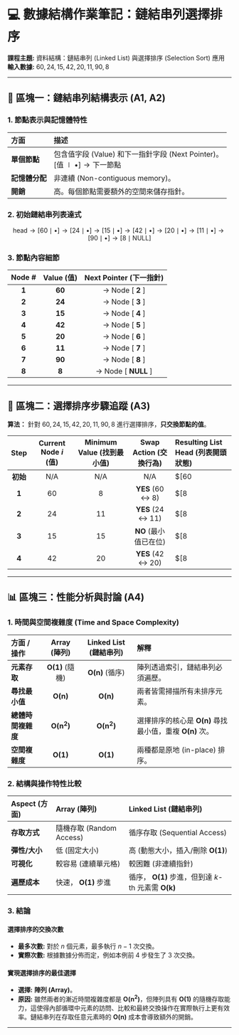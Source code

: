 # 💻 數據結構作業筆記：鏈結串列選擇排序

**課程主題:** 資料結構：鏈結串列 (Linked List) 與選擇排序 (Selection Sort) 應用
**輸入數據:** $60, 24, 15, 42, 20, 11, 90, 8$

---

## 📌 區塊一：鏈結串列結構表示 (A1, A2)

### 1. 節點表示與記憶體特性
| 方面 | 描述 |
| :--- | :--- |
| **單個節點** | 包含值字段 (Value) 和下一指針字段 (Next Pointer)。<br> $[ \text{值} \mid \bullet ] \rightarrow \text{下一節點}$ |
| **記憶體分配** | 非連續 (Non-contiguous memory)。 |
| **開銷** | 高。每個節點需要額外的空間來儲存指針。 |

### 2. 初始鏈結串列表達式
$$\text{head} \rightarrow [60 \mid \bullet] \rightarrow [24 \mid \bullet] \rightarrow [15 \mid \bullet] \rightarrow [42 \mid \bullet] \rightarrow [20 \mid \bullet] \rightarrow [11 \mid \bullet] \rightarrow [90 \mid \bullet] \rightarrow [8 \mid \text{NULL}]$$

### 3. 節點內容細節

| Node \# | Value (值) | Next Pointer (下一指針) |
| :---: | :---: | :---: |
| **1** | **60** | $\rightarrow$ Node [ **2** ] |
| **2** | **24** | $\rightarrow$ Node [ **3** ] |
| **3** | **15** | $\rightarrow$ Node [ **4** ] |
| **4** | **42** | $\rightarrow$ Node [ **5** ] |
| **5** | **20** | $\rightarrow$ Node [ **6** ] |
| **6** | **11** | $\rightarrow$ Node [ **7** ] |
| **7** | **90** | $\rightarrow$ Node [ **8** ] |
| **8** | **8** | $\rightarrow$ Node [ **NULL** ] |

---

## 🚀 區塊二：選擇排序步驟追蹤 (A3)

**算法：** 針對 $60, 24, 15, 42, 20, 11, 90, 8$ 進行選擇排序，**只交換節點的值**。

| Step | Current Node $i$ (值) | Minimum Value (找到最小值) | Swap Action (交換行為) | Resulting List Head (列表開頭狀態) |
| :---: | :---: | :---: | :---: | :--- |
| **初始** | N/A | N/A | N/A | $[60|\bullet]\rightarrow[24|\bullet]\rightarrow[15|\bullet]\rightarrow[42|\bullet]\rightarrow\dots$ |
| **1** | 60 | 8 | **YES** (60 $\leftrightarrow$ 8) | $[8|\bullet]\rightarrow[24|\bullet]\rightarrow[15|\bullet]\rightarrow[42|\bullet]\rightarrow\dots$ |
| **2** | 24 | 11 | **YES** (24 $\leftrightarrow$ 11) | $[8|\bullet]\rightarrow[11|\bullet]\rightarrow[15|\bullet]\rightarrow[42|\bullet]\rightarrow\dots$ |
| **3** | 15 | 15 | **NO** (最小值已在位) | $[8|\bullet]\rightarrow[11|\bullet]\rightarrow[15|\bullet]\rightarrow[42|\bullet]\rightarrow\dots$ |
| **4** | 42 | 20 | **YES** (42 $\leftrightarrow$ 20) | $[8|\bullet]\rightarrow[11|\bullet]\rightarrow[15|\bullet]\rightarrow[20|\bullet]\rightarrow\dots$ |

---

## 📊 區塊三：性能分析與討論 (A4)

### 1. 時間與空間複雜度 (Time and Space Complexity)

| 方面 / 操作 | Array (陣列) | Linked List (鏈結串列) | 解釋 |
| :--- | :---: | :---: | :--- |
| **元素存取** | $\mathbf{O(1)}$ (隨機) | $\mathbf{O(n)}$ (循序) | 陣列透過索引，鏈結串列必須遍歷。 |
| **尋找最小值** | $\mathbf{O(n)}$ | $\mathbf{O(n)}$ | 兩者皆需掃描所有未排序元素。 |
| **總體時間複雜度** | $\mathbf{O(n^2)}$ | $\mathbf{O(n^2)}$ | 選擇排序的核心是 $\mathbf{O(n)}$ 尋找最小值，重複 $\mathbf{O(n)}$ 次。 |
| **空間複雜度** | $\mathbf{O(1)}$ | $\mathbf{O(1)}$ | 兩種都是原地 (in-place) 排序。 |

### 2. 結構與操作特性比較

| Aspect (方面) | Array (陣列) | Linked List (鏈結串列) |
| :--- | :--- | :--- |
| **存取方式** | 隨機存取 (Random Access) | 循序存取 (Sequential Access) |
| **彈性/大小** | 低 (固定大小) | 高 (動態大小，插入/刪除 $\mathbf{O(1)}$) |
| **可視化** | 較容易 (連續單元格) | 較困難 (非連續指針) |
| **遍歷成本** | 快速， $\mathbf{O(1)}$ 步進 | 循序， $\mathbf{O(1)}$ 步進，但到達 $k$-th 元素需 $\mathbf{O(k)}$ |

### 3. 結論

#### 選擇排序的交換次數
* **最多次數:** 對於 $n$ 個元素，最多執行 $n-1$ 次交換。
* **實際次數:** 根據數據分佈而定，例如本例前 4 步發生了 3 次交換。

#### 實現選擇排序的最佳選擇
* **選擇:** **陣列 (Array)**。
* **原因:** 雖然兩者的漸近時間複雜度都是 $\mathbf{O(n^2)}$，但陣列具有 $\mathbf{O(1)}$ 的隨機存取能力，這使得內部循環中元素的訪問、比較和最終交換操作在實際執行上更有效率。鏈結串列在存取任意元素時的 $\mathbf{O(n)}$ 成本會導致額外的開銷。

---
